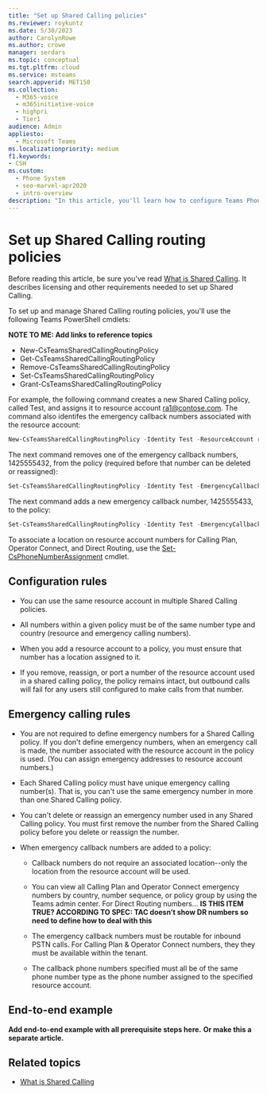 ```yaml
---
title: "Set up Shared Calling policies"
ms.reviewer: roykuntz
ms.date: 5/30/2023
author: CarolynRowe
ms.author: crowe
manager: serdars
ms.topic: conceptual
ms.tgt.pltfrm: cloud
ms.service: msteams
search.appverid: MET150
ms.collection: 
  - M365-voice
  - m365initiative-voice
  - highpri
  - Tier1
audience: Admin
appliesto: 
  - Microsoft Teams
ms.localizationpriority: medium
f1.keywords:
- CSH
ms.custom: 
  - Phone System
  - seo-marvel-apr2020
  - intro-overview
description: "In this article, you'll learn how to configure Teams Phone Shared Calling policies."
---
```


# Set up Shared Calling routing policies

Before reading this article, be sure you've read [What is Shared Calling](what-is-shared-calling.md). It describes licensing and other requirements needed to set up Shared Calling.

To set up and manage Shared Calling routing policies, you'll use the following Teams PowerShell cmdlets: 

**NOTE TO ME:  Add links to reference topics**
- New-CsTeamsSharedCallingRoutingPolicy
- Get-CsTeamsSharedCallingRoutingPolicy
- Remove-CsTeamsSharedCallingRoutingPolicy 
- Set-CsTeamsSharedCallingRoutingPolicy 
- Grant-CsTeamsSharedCallingRoutingPolicy

For example, the following command creates a new Shared Calling policy, called Test, and assigns it to resource account ra1@contose.com. The command also identifes the emergency callback numbers associated with the resource account: 

```powershell
New-CsTeamsSharedCallingRoutingPolicy -Identity Test -ResourceAccount ra1@contoso.com -EmergencyCallbackNumbers {@add='+12065556677','+14255556677','+1425555432'} 
```

The next command removes one of the emergency callback numbers, 1425555432, from the policy (required before that number can be deleted or reassigned):

```powershell
Set-CsTeamsSharedCallingRoutingPolicy -Identity Test -EmergencyCallbackNumbers {@remove='+1425555432'} 
```

The next command adds a new emergency callback number, 1425555433, to the policy:

```powershell
Set-CsTeamsSharedCallingRoutingPolicy -Identity Test -EmergencyCallbackNumbers {@add='+1425555433'} 
```

To associate a location on resource account numbers for Calling Plan, Operator Connect, and Direct Routing, use the [Set-CsPhoneNumberAssignment](/powershell/module/teams/set-csphonenumberassignment) cmdlet.

## Configuration rules

- You can use the same resource account in multiple Shared Calling policies.

- All numbers within a given policy must be of the same number type and country (resource and emergency calling numbers). 

- When you add a resource account to a policy, you must ensure that number has a location assigned to it.

- If you remove, reassign, or port a number of the resource account used in a shared calling policy, the policy remains intact, but outbound calls will fail for any users still configured to make calls from that number.

## Emergency calling rules

- You are not required to define emergency numbers for a Shared Calling policy. If you don't define emergency numbers, when an emergency call is made, the number associated with the resource account in the policy is used. (You can assign emergency addresses to resource account numbers.)

- Each Shared Calling policy must have unique emergency calling number(s). That is, you can't use the same emergency number in more than one Shared Calling policy. 

- You can't delete or reassign an emergency number used in any Shared Calling policy. You must first remove the number from the Shared Calling policy before you delete or reassign the number. 

- When emergency callback numbers are added to a policy: 

  - Callback numbers do not require an associated location--only the location from the resource account will be used.

  - You can view all Calling Plan and Operator Connect emergency numbers by country, number sequence, or policy group by using the Teams admin center.  For Direct Routing numbers...  **IS THIS ITEM TRUE?  ACCORDING TO SPEC:  TAC doesn’t show DR numbers so need to define how to deal with this**

  - The emergency callback numbers must be routable for inbound PSTN calls. For Calling Plan & Operator Connect numbers, they they must be available within the tenant.

  - The callback phone numbers specified must all be of the same phone number type as the phone number assigned to the specified resource account.

## End-to-end example

**Add end-to-end example with all prerequisite steps here.**
**Or make this a separate article.**

## Related topics

- [What is Shared Calling](what-is-shared-calling.md)

